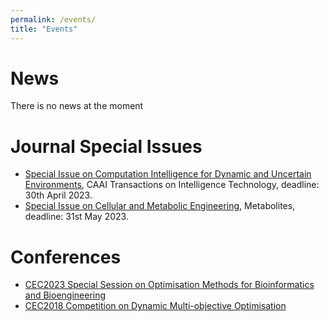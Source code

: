 ```yaml
---
permalink: /events/
title: "Events"
---
```


News
======
There is no news at the moment

Journal Special Issues
=====
- [Special Issue on Computation Intelligence for Dynamic and Uncertain Environments](https://ietresearch.onlinelibrary.wiley.com/pb-assets/assets/24682322/Special%20Issues/IET_CIT_CFP_CIDUE-1668524083830.pdf), CAAI Transactions on Intelligence Technology, deadline: 30th April 2023.
- [Special Issue on Cellular and Metabolic Engineering](https://www.mdpi.com/journal/metabolites/special_issues/Cell_Metab_Eng), Metabolites, deadline: 31st May 2023.

Conferences
======
- [CEC2023 Special Session on Optimisation Methods for Bioinformatics and Bioengineering](/homepage/events/CEC2023-OMBB/index.html)
- [CEC2018 Competition on Dynamic Multi-objective Optimisation](http://homepages.cs.ncl.ac.uk/shouyong.jiang/cec2018/cec2018.html)
